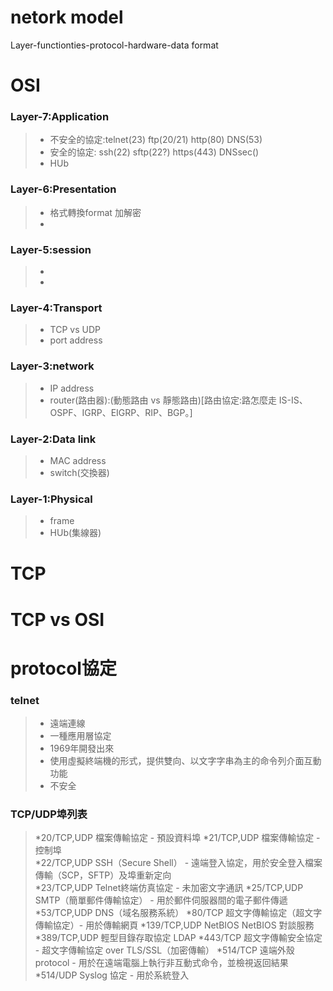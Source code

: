 # netork model

Layer-functionties-protocol-hardware-data format

# OSI

### Layer-7:Application
>* 不安全的協定:telnet(23)  ftp(20/21)  http(80)      DNS(53)
>* 安全的協定:   ssh(22)    sftp(22?)   https(443)    DNSsec()
>* HUb

### Layer-6:Presentation
>* 格式轉換format 加解密
>* 

### Layer-5:session
>* 
>* 

### Layer-4:Transport
>* TCP vs UDP
>* port address

### Layer-3:network
>* IP address
>* router(路由器):(動態路由 vs 靜態路由)[路由協定:路怎麼走 IS-IS、OSPF、IGRP、EIGRP、RIP、BGP。] 

### Layer-2:Data link
>* MAC address
>* switch(交換器)

### Layer-1:Physical
>* frame
>* HUb(集線器)

# TCP


# TCP vs OSI

# protocol協定

### telnet
>* 遠端連線
>* 一種應用層協定
>* 1969年開發出來
>* 使用虛擬終端機的形式，提供雙向、以文字字串為主的命令列介面互動功能
>* 不安全
### TCP/UDP埠列表

>*20/TCP,UDP	檔案傳輸協定 - 預設資料埠
>*21/TCP,UDP	檔案傳輸協定 - 控制埠	
>*22/TCP,UDP	SSH（Secure Shell） - 遠端登入協定，用於安全登入檔案傳輸（SCP，SFTP）及埠重新定向	
>*23/TCP,UDP	Telnet終端仿真協定 - 未加密文字通訊
>*25/TCP,UDP	SMTP（簡單郵件傳輸協定） - 用於郵件伺服器間的電子郵件傳遞
>*53/TCP,UDP	DNS（域名服務系統）
>*80/TCP	超文字傳輸協定（超文字傳輸協定）- 用於傳輸網頁
>*139/TCP,UDP	NetBIOS NetBIOS 對談服務
>*389/TCP,UDP	輕型目錄存取協定 LDAP
>*443/TCP	超文字傳輸安全協定 - 超文字傳輸協定 over TLS/SSL（加密傳輸）
>*514/TCP	遠端外殼 protocol - 用於在遠端電腦上執行非互動式命令，並檢視返回結果
>*514/UDP	Syslog 協定 - 用於系統登入


